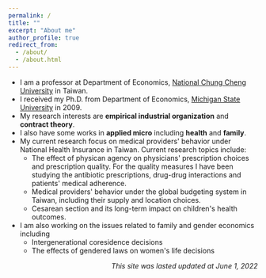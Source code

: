 ```yaml
---
permalink: /
title: ""
excerpt: "About me"
author_profile: true
redirect_from:
  - /about/
  - /about.html
---
```


* I am a professor at Department of Economics, [National Chung Cheng University](http://econ.ccu.edu.tw) in Taiwan.
* I received my Ph.D. from Department of Economics, [Michigan State University](http://econ.msu.edu) in 2009.
* My research interests are **empirical industrial organization** and **contract theory**. 
* I also have some works in **applied micro** including **health** and **family**.
* My current research focus on medical providers' behavior under National Health Insurance in Taiwan. Current research topics include:
  * The effect of physican agency on physicians' prescription choices and prescription quality. For the quality measures I have been studying the antibiotic prescriptions, drug-drug interactions and patients' medical adherence. 
  * Medical providers' behavior under the global budgeting system in Taiwan, including their supply and location choices.
  * Cesarean section and its long-term impact on children's health outcomes.
* I am also working on the issues related to family and gender economics including
  * Intergenerational coresidence decisions 
  * The effects of gendered laws on women's life decisions

<div style="text-align:right"> <em>This site was lasted updated at June 1, 2022</em>
